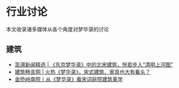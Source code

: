 # 行业讨论

本文收录诸多媒体从各个角度对梦华录的讨论


## 建筑

* [澎湃新闻精选 | 《东京梦华录》中的北宋建筑，恍若步入“清明上河图”](https://mp.weixin.qq.com/s/pDaclRmjaYH5yKjZw0F_9w)
* [建筑畅言网 | 火热《梦华录》，宋式建筑、家具也大有看头？](https://mp.weixin.qq.com/s/957JBLPJhitAC10D4ihQEg)
* [金侨岭南院丨从《梦华录》看宋词庭院建筑美学](https://mp.weixin.qq.com/s/KgKwFSIzqZD5gEqwHyqMgA)
